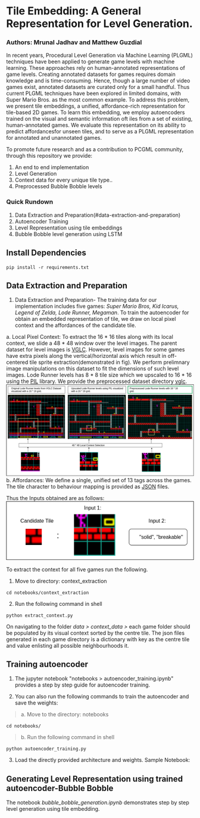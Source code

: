 # Tile Embedding: A General Representation for Level Generation.
### Authors: Mrunal Jadhav and Matthew Guzdial 

In  recent  years,  Procedural  Level  Generation  via  Machine Learning (PLGML) techniques have been applied to generate game levels with machine learning. These approaches rely on human-annotated representations of game levels. Creating annotated datasets for games requires domain knowledge and is time-consuming. Hence, though a large number of video games exist, annotated datasets are curated only for a small handful. Thus current PLGML techniques have been explored in limited domains, with Super Mario Bros. as the most common example. To address this problem, we present tile embeddings,  a  unified,  affordance-rich  representation  for  tile-based  2D  games.  To  learn  this  embedding,  we  employ  autoencoders trained on the visual and semantic information oft iles from a set of existing, human-annotated games. We evaluate this representation on its ability to predict affordancesfor unseen tiles, and to serve as a PLGML representation for annotated and unannotated games.

To promote future research and as a contribution to PCGML community, through this repository we provide:
1. An end to end implementation 
2. Level Generation
3. Context data for every unique tile type..
4. Preprocessed Bubble Bobble levels 

<!-- Paper: 
Please cite : -->

### Quick Rundown
1. Data Extraction and Preparation(#data-extraction-and-preparation)
2. Autoencoder Training
3. Level Representation using tile embeddings
4. Bubble Bobble level generation using LSTM 

## Install Dependencies

```
pip install -r requirements.txt
```

## Data Extraction and Preparation
1. Data Extraction and Preparation- The training data for our implementation includes five games: *Super Mario Bros, Kid Icarus, Legend of Zelda, Lode Runner, Megaman*. To train the autoencoder for obtain an embedded representation of tile, we draw on local pixel context and the affordances of the candidate tile. 

a. Local Pixel Context: To extract the 16 * 16 tiles along with its local context, we slide a 48 * 48 window over the level images. The parent dataset for level images is [VGLC](https://github.com/TheVGLC/TheVGLC). However, level images for some games have extra pixels along the vertical/horizontal axis which result in off-centered tile sprite extraction(demonstrated in fig). We perform prelimnary image manipulations on this dataset to fit the dimensions of such level images. Lode Runner levels has 8 * 8 tile size which we upscaled to 16 * 16 using the [PIL](https://pillow.readthedocs.io/en/stable/) library. We provide the preprocessed dataset directory [vglc](https://github.com/js-mrunal/tile_embeddings/tree/main/data/vglc).
<img src="images/data_extraction.png">
b. Affordances: 
We define a single, unified set of 13 tags across the games. The tile character to behaviour mapping is provided as [JSON](https://github.com/js-mrunal/tile_embeddings/tree/main/data/json_files_trimmed_features) files. 
    
Thus the Inputs obtained are as follows: 
<img src="images/inputs.png">

To extract the context for all five games run the following. 
1. Move to directory: context_extraction
```
cd notebooks/context_extraction
```

2. Run the following command in shell
```
python extract_context.py
```

On navigating to the folder *data > context_data >* each game folder should be populated by its visual context sorted by the centre tile.
The json files generated in each game directory is a dictionary with key as the centre tile and value enlisting all possible neighbourhoods it. 

## Training autoencoder

1. The jupyter notebook "notebooks > autoencoder_training.ipynb" provides a step by step guide for autoencoder training. 

2. You can also run the following commands to train the autoencoder and save the weights:

>a. Move to the directory: notebooks
```
cd notebooks/
```
>b. Run the following command in shell
```
python autoencoder_training.py
```

3. Load the directly provided architecture and weights. Sample Notebook: 

## Generating Level Representation using trained autoencoder-Bubble Bobble
The notebook *bubble_bobble_generation.ipynb* demonstrates step by step level generation using tile embedding.
